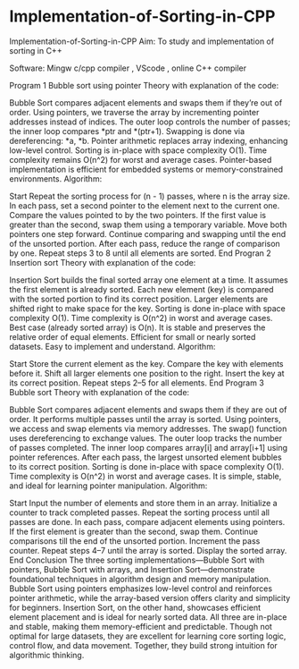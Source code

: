 # Implementation-of-Sorting-in-CPP
Implementation-of-Sorting-in-CPP
Aim: To study and implementation of sorting in C++

Software: Mingw c/cpp compiler , VScode , online C++ compiler

Program 1 Bubble sort using pointer
Theory with explanation of the code:

Bubble Sort compares adjacent elements and swaps them if they’re out of order.
Using pointers, we traverse the array by incrementing pointer addresses instead of indices.
The outer loop controls the number of passes; the inner loop compares *ptr and *(ptr+1).
Swapping is done via dereferencing: *a, *b.
Pointer arithmetic replaces array indexing, enhancing low-level control.
Sorting is in-place with space complexity O(1).
Time complexity remains O(n^2) for worst and average cases.
Pointer-based implementation is efficient for embedded systems or memory-constrained environments.
Algorithm:

Start
Repeat the sorting process for (n - 1) passes, where n is the array size.
In each pass, set a second pointer to the element next to the current one.
Compare the values pointed to by the two pointers.
If the first value is greater than the second, swap them using a temporary variable.
Move both pointers one step forward.
Continue comparing and swapping until the end of the unsorted portion.
After each pass, reduce the range of comparison by one.
Repeat steps 3 to 8 until all elements are sorted.
End
Progran 2 Insertion sort
Theory with explanation of the code:

Insertion Sort builds the final sorted array one element at a time.
It assumes the first element is already sorted.
Each new element (key) is compared with the sorted portion to find its correct position.
Larger elements are shifted right to make space for the key.
Sorting is done in-place with space complexity O(1).
Time complexity is O(n^2) in worst and average cases.
Best case (already sorted array) is O(n).
It is stable and preserves the relative order of equal elements.
Efficient for small or nearly sorted datasets.
Easy to implement and understand.
Algorithm:

Start
Store the current element as the key.
Compare the key with elements before it.
Shift all larger elements one position to the right.
Insert the key at its correct position.
Repeat steps 2–5 for all elements.
End
Program 3 Bubble sort
Theory with explanation of the code:

Bubble Sort compares adjacent elements and swaps them if they are out of order.
It performs multiple passes until the array is sorted.
Using pointers, we access and swap elements via memory addresses.
The swap() function uses dereferencing to exchange values.
The outer loop tracks the number of passes completed.
The inner loop compares array[i] and array[i+1] using pointer references.
After each pass, the largest unsorted element bubbles to its correct position.
Sorting is done in-place with space complexity O(1).
Time complexity is O(n^2) in worst and average cases.
It is simple, stable, and ideal for learning pointer manipulation.
Algorithm:

Start
Input the number of elements and store them in an array.
Initialize a counter to track completed passes.
Repeat the sorting process until all passes are done.
In each pass, compare adjacent elements using pointers.
If the first element is greater than the second, swap them.
Continue comparisons till the end of the unsorted portion.
Increment the pass counter.
Repeat steps 4–7 until the array is sorted.
Display the sorted array.
End
Conclusion
The three sorting implementations—Bubble Sort with pointers, Bubble Sort with arrays, and Insertion Sort—demonstrate foundational techniques in algorithm design and memory manipulation. Bubble Sort using pointers emphasizes low-level control and reinforces pointer arithmetic, while the array-based version offers clarity and simplicity for beginners. Insertion Sort, on the other hand, showcases efficient element placement and is ideal for nearly sorted data. All three are in-place and stable, making them memory-efficient and predictable. Though not optimal for large datasets, they are excellent for learning core sorting logic, control flow, and data movement. Together, they build strong intuition for algorithmic thinking.
